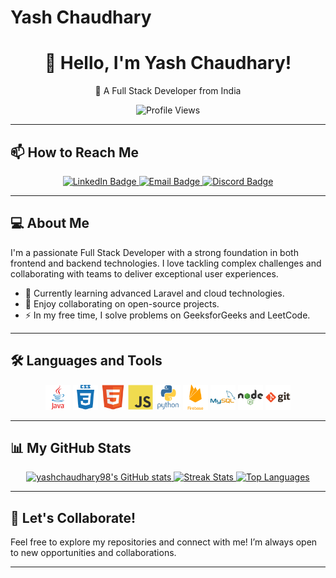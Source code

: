 # Yash Chaudhary

<div align="center">
  <h1>👋 Hello, I'm Yash Chaudhary!</h1>
  <p>🌟 A Full Stack Developer from India</p>
  <img src="https://komarev.com/ghpvc/?username=yashchaudhary98&style=flat-square&color=blue" alt="Profile Views"/>
</div>

---

## 📫 How to Reach Me
<div align="center">
  <a href="https://www.linkedin.com/in/yashchaudharyx20/">
    <img src="https://img.shields.io/badge/LinkedIn-blue?style=flat&logo=linkedin&logoColor=white" alt="LinkedIn Badge"/>
  </a>
  <a href="mailto:yashchaudharyx20@gmail.com">
    <img src="https://img.shields.io/badge/Email-red?style=flat&logo=gmail&logoColor=white" alt="Email Badge"/>
  </a>
  <a href="https://discord.com/channels/@me">
    <img src="https://img.shields.io/badge/Discord-5865F2?style=flat&logo=discord&logoColor=white" alt="Discord Badge"/>
  </a>
</div>

---

## 💻 About Me
I'm a passionate Full Stack Developer with a strong foundation in both frontend and backend technologies. I love tackling complex challenges and collaborating with teams to deliver exceptional user experiences.

- 🚀 Currently learning advanced Laravel and cloud technologies.
- 🌱 Enjoy collaborating on open-source projects.
- ⚡ In my free time, I solve problems on GeeksforGeeks and LeetCode.

---

## 🛠️ Languages and Tools
<div align="center">
  <img src="https://github.com/devicons/devicon/blob/master/icons/java/java-original-wordmark.svg" title="Java" alt="Java" width="40" height="40"/>
  <img src="https://github.com/devicons/devicon/blob/master/icons/css3/css3-plain-wordmark.svg" title="CSS3" alt="CSS" width="40" height="40"/>
  <img src="https://github.com/devicons/devicon/blob/master/icons/html5/html5-original.svg" title="HTML5" alt="HTML" width="40" height="40"/>
  <img src="https://github.com/devicons/devicon/blob/master/icons/javascript/javascript-original.svg" title="JavaScript" alt="JavaScript" width="40" height="40"/> 
  <img src="https://github.com/devicons/devicon/blob/master/icons/python/python-original-wordmark.svg" title="Python" alt="Python" width="40" height="40"/>
  <img src="https://github.com/devicons/devicon/blob/master/icons/firebase/firebase-plain-wordmark.svg" title="Firebase" alt="Firebase" width="40" height="40"/>
  <img src="https://github.com/devicons/devicon/blob/master/icons/mysql/mysql-original-wordmark.svg" title="MySQL" alt="MySQL" width="40" height="40"/>
  <img src="https://github.com/devicons/devicon/blob/master/icons/nodejs/nodejs-original-wordmark.svg" title="NodeJS" alt="NodeJS" width="40" height="40"/>
  <img src="https://github.com/devicons/devicon/blob/master/icons/git/git-original-wordmark.svg" title="Git" alt="Git" width="40" height="40"/>
</div>

---

## 📊 My GitHub Stats
<div align="center">
  <a href="http://www.github.com/yashchaudhary98">
    <img src="https://github-readme-stats.vercel.app/api?username=yashchaudhary98&show_icons=true&hide=&count_private=true&title_color=3382ed&text_color=ffffff&icon_color=f97316&bg_color=27272a&hide_border=true" alt="yashchaudhary98's GitHub stats" />
  </a>
  <a href="http://www.github.com/yashchaudhary98">
    <img src="https://github-readme-streak-stats.herokuapp.com/?user=yashchaudhary98&stroke=ffffff&background=27272a&ring=3382ed&fire=3382ed&currStreakNum=ffffff&currStreakLabel=3382ed&sideNums=ffffff&sideLabels=ffffff&dates=ffffff&hide_border=true" alt="Streak Stats" />
  </a>
  <a href="https://github.com/yashchaudhary98" align="left">
    <img src="https://github-readme-stats.vercel.app/api/top-langs/?username=yashchaudhary98&langs_count=10&title_color=3382ed&text_color=ffffff&icon_color=f97316&bg_color=27272a&hide_border=true&locale=en&custom_title=Top%20Languages" alt="Top Languages" />
  </a>
</div>

---

## 🤝 Let's Collaborate!
Feel free to explore my repositories and connect with me! I’m always open to new opportunities and collaborations.

---

